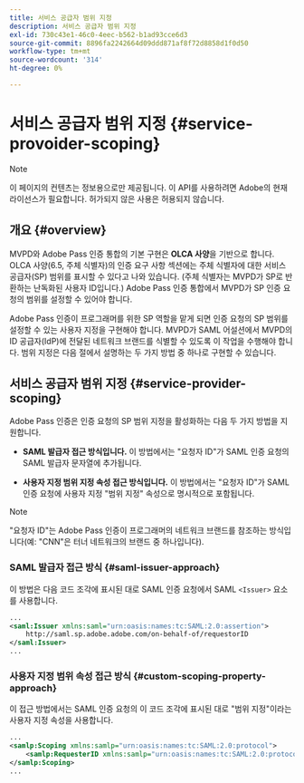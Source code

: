 ```yaml
---
title: 서비스 공급자 범위 지정
description: 서비스 공급자 범위 지정
exl-id: 730c43e1-46c0-4eec-b562-b1ad93cce6d3
source-git-commit: 8896fa2242664d09ddd871af8f72d8858d1f0d50
workflow-type: tm+mt
source-wordcount: '314'
ht-degree: 0%

---
```


# 서비스 공급자 범위 지정 {#service-provoider-scoping}

>[!NOTE]
>
>이 페이지의 컨텐츠는 정보용으로만 제공됩니다. 이 API를 사용하려면 Adobe의 현재 라이선스가 필요합니다. 허가되지 않은 사용은 허용되지 않습니다.

## 개요 {#overview}

MVPD와 Adobe Pass 인증 통합의 기본 구현은 **OLCA 사양**&#x200B;을 기반으로 합니다. OLCA 사양(6.5, 주체 식별자)의 인증 요구 사항 섹션에는 주체 식별자에 대한 서비스 공급자(SP) 범위를 표시할 수 있다고 나와 있습니다. (주체 식별자는 MVPD가 SP로 반환하는 난독화된 사용자 ID입니다.)  Adobe Pass 인증 통합에서 MVPD가 SP 인증 요청의 범위를 설정할 수 있어야 합니다.

Adobe Pass 인증이 프로그래머를 위한 SP 역할을 맡게 되면 인증 요청의 SP 범위를 설정할 수 있는 사용자 지정을 구현해야 합니다.  MVPD가 SAML 어설션에서 MVPD의 ID 공급자(IdP)에 전달된 네트워크 브랜드를 식별할 수 있도록 이 작업을 수행해야 합니다.  범위 지정은 다음 절에서 설명하는 두 가지 방법 중 하나로 구현할 수 있습니다.

## 서비스 공급자 범위 지정 {#service-provider-scoping}

Adobe Pass 인증은 인증 요청의 SP 범위 지정을 활성화하는 다음 두 가지 방법을 지원합니다.

* **SAML 발급자 접근 방식입니다.** 이 방법에서는 &quot;요청자 ID&quot;가 SAML 인증 요청의 SAML 발급자 문자열에 추가됩니다.

* **사용자 지정 범위 지정 속성 접근 방식입니다.** 이 방법에서는 &quot;요청자 ID&quot;가 SAML 인증 요청에 사용자 지정 &quot;범위 지정&quot; 속성으로 명시적으로 포함됩니다.

>[!NOTE]
>
>&quot;요청자 ID&quot;는 Adobe Pass 인증이 프로그래머의 네트워크 브랜드를 참조하는 방식입니다(예: &quot;CNN&quot;은 터너 네트워크의 브랜드 중 하나입니다).

### SAML 발급자 접근 방식 {#saml-issuer-approach}

이 방법은 다음 코드 조각에 표시된 대로 SAML 인증 요청에서 SAML `<Issuer>` 요소를 사용합니다.

```xml
...
<saml:Issuer xmlns:saml="urn:oasis:names:tc:SAML:2.0:assertion">
    http://saml.sp.adobe.adobe.com/on-behalf-of/requestorID
</saml:Issuer>
...
```

### 사용자 지정 범위 속성 접근 방식 {#custom-scoping-property-approach}

이 접근 방법에서는 SAML 인증 요청의 이 코드 조각에 표시된 대로 &quot;범위 지정&quot;이라는 사용자 지정 속성을 사용합니다.

```xml
...
<samlp:Scoping xmlns:samlp="urn:oasis:names:tc:SAML:2.0:protocol">
    <samlp:RequesterID xmlns:samlp="urn:oasis:names:tc:SAML:2.0:protocol">requestorID</samlp:RequesterID>
</samlp:Scoping>
...
```

<!--
>[!RELATEDINFORMATION]
>* [MVPD Authentication](/help/authentication/authn-usecase.md)
>* **OLCA Specification**
-->
